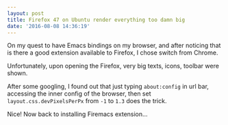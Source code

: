 ```yaml
---
layout: post
title: Firefox 47 on Ubuntu render everything too damn big
date: '2016-08-08 14:36:19'
---
```


On my quest to have Emacs bindings on my browser, and after noticing that is there a good extension available to Firefox, I chose switch from Chrome.

Unfortunately, upon opening the Firefox, very big texts, icons, toolbar were shown.

After some googling, I found out that just typing `about:config` in url bar, accessing the inner config of the browser, then set `layout.css.devPixelsPerPx` from `-1` to `1.3` does the trick.

Nice! Now back to installing Firemacs extension...